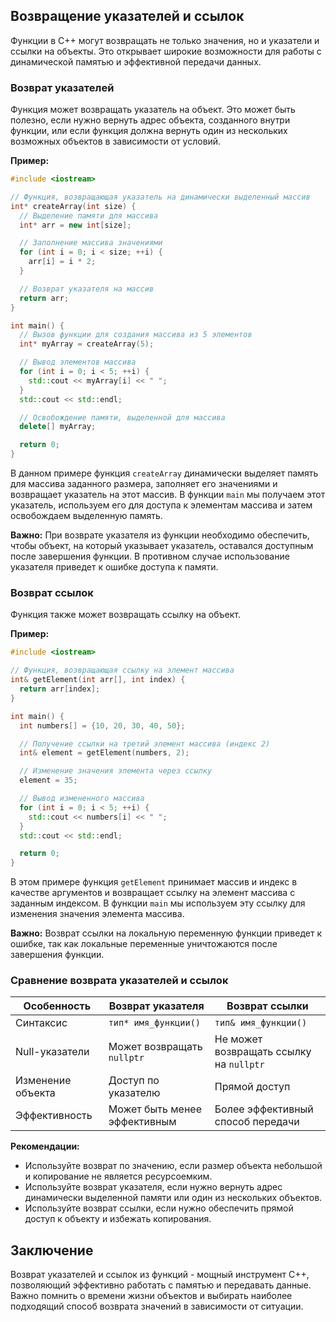 ## Возвращение указателей и ссылок

Функции в C++ могут возвращать не только значения, но и указатели и ссылки на объекты. Это открывает широкие возможности для работы с динамической памятью и эффективной передачи данных.

### Возврат указателей

Функция может возвращать указатель на объект. Это может быть полезно, если нужно вернуть адрес объекта, созданного внутри функции, или если функция должна вернуть один из нескольких возможных объектов в зависимости от условий.

**Пример:**

```c++
#include <iostream>

// Функция, возвращающая указатель на динамически выделенный массив
int* createArray(int size) {
  // Выделение памяти для массива
  int* arr = new int[size]; 

  // Заполнение массива значениями
  for (int i = 0; i < size; ++i) {
    arr[i] = i * 2;
  }

  // Возврат указателя на массив
  return arr;
}

int main() {
  // Вызов функции для создания массива из 5 элементов
  int* myArray = createArray(5);

  // Вывод элементов массива
  for (int i = 0; i < 5; ++i) {
    std::cout << myArray[i] << " ";
  }
  std::cout << std::endl;

  // Освобождение памяти, выделенной для массива
  delete[] myArray;

  return 0;
}
```

В данном примере функция `createArray` динамически выделяет память для массива заданного размера, заполняет его значениями и возвращает указатель на этот массив. В функции `main` мы получаем этот указатель, используем его для доступа к элементам массива и затем освобождаем выделенную память.

**Важно:** При возврате указателя из функции необходимо обеспечить, чтобы объект, на который указывает указатель, оставался доступным после завершения функции. В противном случае использование указателя приведет к ошибке доступа к памяти.

### Возврат ссылок

Функция также может возвращать ссылку на объект. 

**Пример:**

```c++
#include <iostream>

// Функция, возвращающая ссылку на элемент массива
int& getElement(int arr[], int index) {
  return arr[index];
}

int main() {
  int numbers[] = {10, 20, 30, 40, 50};

  // Получение ссылки на третий элемент массива (индекс 2)
  int& element = getElement(numbers, 2);

  // Изменение значения элемента через ссылку
  element = 35;

  // Вывод измененного массива
  for (int i = 0; i < 5; ++i) {
    std::cout << numbers[i] << " ";
  }
  std::cout << std::endl;

  return 0;
}
```

В этом примере функция `getElement` принимает массив и индекс в качестве аргументов и возвращает ссылку на элемент массива с заданным индексом. В функции `main` мы используем эту ссылку для изменения значения элемента массива.

**Важно:** Возврат ссылки на локальную переменную функции приведет к ошибке, так как локальные переменные уничтожаются после завершения функции.

### Сравнение возврата указателей и ссылок

| Особенность        | Возврат указателя                | Возврат ссылки                    |
|---------------------|------------------------------------|------------------------------------|
| Синтаксис          | `тип* имя_функции()`          | `тип& имя_функции()`           |
| Null-указатели     | Может возвращать `nullptr`       | Не может возвращать ссылку на `nullptr` |
| Изменение объекта  | Доступ по указателю             | Прямой доступ                   |
| Эффективность       | Может быть менее эффективным     | Более эффективный способ передачи |

**Рекомендации:**

* Используйте возврат по значению, если размер объекта небольшой и копирование не является ресурсоемким.
* Используйте возврат указателя, если нужно вернуть адрес динамически выделенной памяти или один из нескольких объектов.
* Используйте возврат ссылки, если нужно обеспечить прямой доступ к объекту и избежать копирования.

## Заключение

Возврат указателей и ссылок из функций - мощный инструмент C++, позволяющий эффективно работать с памятью и передавать данные. Важно помнить о времени жизни объектов и выбирать наиболее подходящий способ возврата значений в зависимости от ситуации. 
